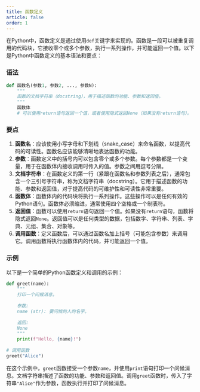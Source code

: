 ```yaml
---
title: 函数定义
article: false
order: 1
---
```


在Python中，函数定义是通过使用`def`关键字来实现的。函数是一段可以被重复调用的代码块，它接收零个或多个参数，执行一系列操作，并可能返回一个值。以下是Python中函数定义的基本语法和要点：

### 语法

```python
def 函数名(参数1, 参数2, ..., 参数N):
    """
    函数的文档字符串（docstring），用于描述函数的功能、参数和返回值。
    """
    函数体
    # 可以使用return语句返回一个值，或者使用隐式返回None（如果没有return语句）。
```

### 要点

1. **函数名**：应该使用小写字母和下划线（snake_case）来命名函数，以提高代码的可读性。函数名应该能够清晰地表达函数的功能。
2. **参数**：函数定义中的括号内可以包含零个或多个参数。每个参数都是一个变量，用于在函数体内接收调用时传入的值。参数之间用逗号分隔。
3. **文档字符串**：在函数定义的第一行（紧跟在函数名和参数列表之后），通常包含一个三引号字符串，称为文档字符串（docstring）。它用于描述函数的功能、参数和返回值，对于提高代码的可维护性和可读性非常重要。
4. **函数体**：函数体内的代码块将执行一系列操作。这些操作可以是任何有效的Python语句。函数体必须缩进，通常使用四个空格或一个制表符。
5. **返回值**：函数可以使用`return`语句返回一个值。如果没有`return`语句，函数将隐式返回`None`。返回值可以是任何类型的数据，包括数字、字符串、列表、字典、元组、集合、对象等。
6. **调用函数**：定义函数后，可以通过函数名加上括号（可能包含参数）来调用它。调用函数将执行函数体内的代码，并可能返回一个值。

### 示例

以下是一个简单的Python函数定义和调用的示例：

```python
def greet(name):
    """
    打印一个问候消息。
 
    参数:
    name (str): 要问候的人的名字。
 
    返回:
    None
    """
    print(f"Hello, {name}!")
 
# 调用函数
greet("Alice")
```

在这个示例中，`greet`函数接受一个参数`name`，并使用`print`语句打印一个问候消息。文档字符串描述了函数的功能、参数和返回值。调用`greet`函数时，传入了字符串`"Alice"`作为参数，函数执行并打印了问候消息。